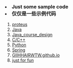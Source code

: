 <h3><li>Just some sample code</br><li>仅仅是一些示例代码</h3>
<ol>
<li><a href="https://github.com/GIIHHAIRWTW/proteus">proteus</a></li>
<li><a href="https://github.com/GIIHHAIRWTW/Java">Java</a></li>
<li><a href="https://github.com/GIIHHAIRWTW/Java_course_design">Java_course_design</a></li>
<li><a href="https://github.com/GIIHHAIRWTW/C-Cpp">C/C++</a></li>
<li><a href="https://github.com/GIIHHAIRWTW/Python">Python</a></li>
<li><a href="https://github.com/GIIHHAIRWTW/Spring">Spring</a></li>
<li><a href="https://github.com/GIIHHAIRWTW/GIIHHAIRWTW.github.io">GIIHHAIRWTW.github.io</a></li>
<li><a href="https://github.com/GIIHHAIRWTW/Just-for-fun">just for fun</a></li>
</ol>
